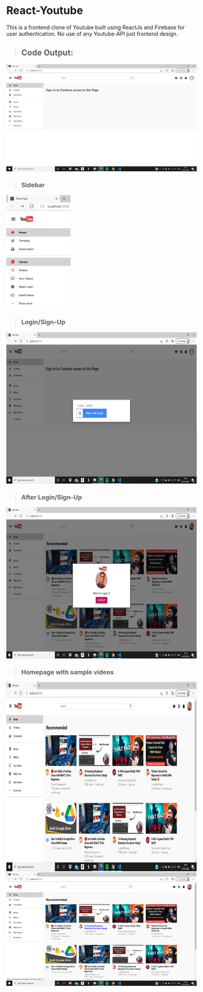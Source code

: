# React-Youtube
This is a frontend clone of Youtube built using ReactJs and Firebase for user authentication. No use of any Youtube-API just frontend design.
> ## Code Output:
<img src="/react-youtube-1.png"/>

> ### Sidebar
<img src="/react-youtube-2.png" height="300"/>

> ### Login/Sign-Up
<img src="/react-youtube-3.png" height="400"/>

> ### After Login/Sign-Up
<img src="/react-youtube-4.png" height="400"/>

> ### Homepage with sample videos
<img src="/react-youtube-5.png" height="500"/>

<img src="/react-youtube-6.png" height="300"/>
